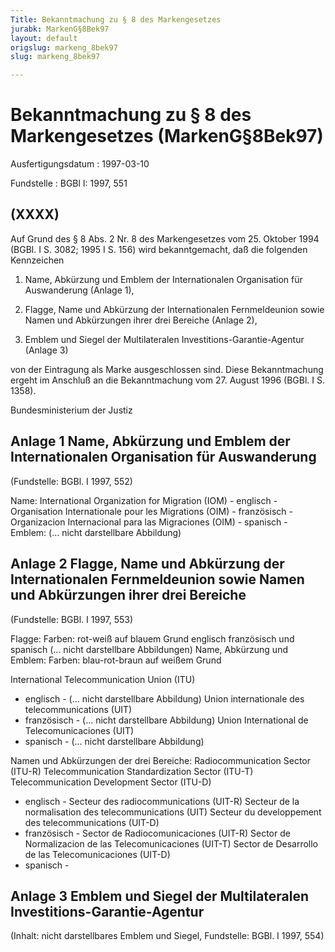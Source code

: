 ```yaml
---
Title: Bekanntmachung zu § 8 des Markengesetzes
jurabk: MarkenG§8Bek97
layout: default
origslug: markeng_8bek97
slug: markeng_8bek97

---
```


# Bekanntmachung zu § 8 des Markengesetzes (MarkenG§8Bek97)

Ausfertigungsdatum
:   1997-03-10

Fundstelle
:   BGBl I: 1997, 551



## (XXXX)

Auf Grund des § 8 Abs. 2 Nr. 8 des Markengesetzes vom 25. Oktober 1994
(BGBl. I S. 3082; 1995 I S. 156) wird bekanntgemacht, daß die
folgenden Kennzeichen

1.  Name, Abkürzung und Emblem der Internationalen Organisation für
    Auswanderung (Anlage 1),


2.  Flagge, Name und Abkürzung der Internationalen Fernmeldeunion sowie
    Namen und Abkürzungen ihrer drei Bereiche (Anlage 2),


3.  Emblem und Siegel der Multilateralen Investitions-Garantie-Agentur
    (Anlage 3)



von der Eintragung als Marke ausgeschlossen sind.
Diese Bekanntmachung ergeht im Anschluß an die Bekanntmachung vom 27.
August 1996 (BGBl. I S. 1358).

Bundesministerium der Justiz


## Anlage 1 Name, Abkürzung und Emblem der Internationalen Organisation für Auswanderung

(Fundstelle: BGBl. I 1997, 552)

Name:
International Organization for Migration (IOM) - englisch -
Organisation Internationale pour les Migrations (OIM) - französisch -
Organizacion Internacional para las Migraciones (OIM) - spanisch -
Emblem:
(... nicht darstellbare Abbildung)


## Anlage 2 Flagge, Name und Abkürzung der Internationalen Fernmeldeunion sowie Namen und Abkürzungen ihrer drei Bereiche

(Fundstelle: BGBl. I 1997, 553)

Flagge:
Farben: rot-weiß auf blauem Grund
englisch französisch und spanisch
(... nicht darstellbare Abbildungen)
Name, Abkürzung und Emblem:
Farben: blau-rot-braun auf weißem Grund

International Telecommunication Union (ITU)
- englisch -
(... nicht darstellbare Abbildung)
Union internationale des telecommunications (UIT)
- französisch -
(... nicht darstellbare Abbildung)
Union International de Telecomunicaciones (UIT)
- spanisch -
(... nicht darstellbare Abbildung)

Namen und Abkürzungen der drei Bereiche:
Radiocommunication Sector (ITU-R)
Telecommunication Standardization Sector (ITU-T)
Telecommunication Development Sector (ITU-D)
- englisch -
Secteur des radiocommunications (UIT-R)
Secteur de la normalisation des telecommunications (UIT)
Secteur du developpement des telecommunications (UIT-D)
- französisch -
Sector de Radiocomunicaciones (UIT-R)
Sector de Normalizacion de las Telecomunicaciones (UIT-T)
Sector de Desarrollo de las Telecomunicaciones (UIT-D)
- spanisch -


## Anlage 3 Emblem und Siegel der Multilateralen Investitions-Garantie-Agentur

(Inhalt: nicht darstellbares Emblem und Siegel,
Fundstelle: BGBl. I 1997, 554)

